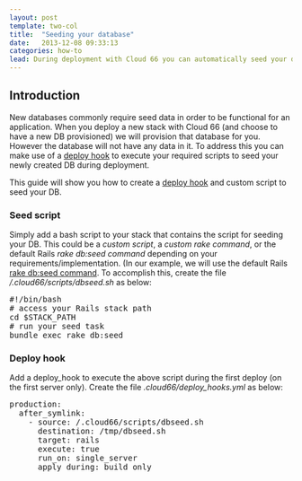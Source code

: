 ```yaml
---
layout: post
template: two-col
title:  "Seeding your database"
date:   2013-12-08 09:33:13
categories: how-to
lead: During deployment with Cloud 66 you can automatically seed your database with your desired data
---
```


## Introduction
New databases commonly require seed data in order to be functional for an application.
When you deploy a new stack with Cloud 66 (and choose to have a new DB provisioned) we will provision that database for you. However the database will not have any data in it.
To address this you can make use of a [deploy hook](/stack-features/deploy-hooks.html) to execute your required scripts to seed your newly created DB during deployment.

This guide will show you how to create a [deploy hook](/stack-features/deploy-hooks.html) and custom script to seed your DB.

### Seed script

Simply add a bash script to your stack that contains the script for seeding your DB. This could be a *custom script*, a *custom rake command*, or the default Rails *rake db:seed command* depending on your requirements/implementation. 
(In our example, we will use the default Rails [rake db:seed command](http://edgeguides.rubyonrails.org/migrations.html#migrations-and-seed-data). To accomplish this, create the file */.cloud66/scripts/dbseed.sh* as below:
<pre class="terminal">
&#35;!/bin/bash
&#35; access your Rails stack path
cd $STACK&#95;PATH
&#35; run your seed task
bundle exec rake db:seed
</pre>

### Deploy hook

Add a deploy&#95;hook to execute the above script during the first deploy (on the first server only). Create the file *.cloud66/deploy&#95;hooks.yml* as below:
<pre class="terminal">
production:
  after&#95;symlink:
    - source: /.cloud66/scripts/dbseed.sh
      destination: /tmp/dbseed.sh
      target: rails
      execute: true
      run&#95;on: single&#95;server
      apply&#95;during: build&#95;only      
</pre>
